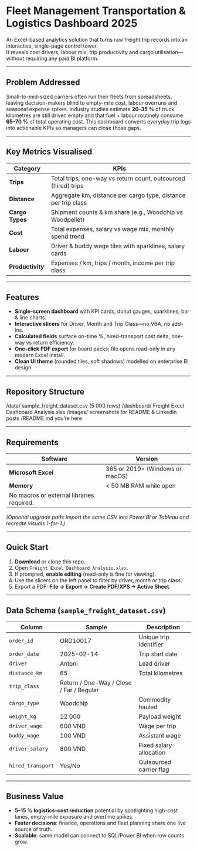 # Fleet Management Transportation & Logistics Dashboard 2025

An Excel-based analytics solution that turns raw freight trip records into an interactive, single-page control tower.  
It reveals cost drivers, labour mix, trip productivity and cargo utilisation—without requiring any paid BI platform.

---

## Problem Addressed  
Small-to-mid-sized carriers often run their fleets from spreadsheets, leaving decision-makers blind to empty-mile cost, labour overruns and seasonal expense spikes. Industry studies estimate **20–35 %** of truck kilometres are still driven empty and that fuel + labour routinely consume **65–70 %** of total operating cost. This dashboard converts everyday trip logs into actionable KPIs so managers can close those gaps.

---

## Key Metrics Visualised
| Category | KPIs |
|----------|------|
| **Trips** | Total trips, one-way vs return count, outsourced (hired) trips |
| **Distance** | Aggregate km, distance per cargo type, distance per trip class |
| **Cargo Types** | Shipment counts & km share (e.g., Woodchip vs Woodpellet) |
| **Cost** | Total expenses, salary vs wage mix, monthly spend trend |
| **Labour** | Driver & buddy wage tiles with sparklines, salary cards |
| **Productivity** | Expenses / km, trips / month, income per trip class |

---

## Features
- **Single-screen dashboard** with KPI cards, donut gauges, sparklines, bar & line charts.
- **Interactive slicers** for Driver, Month and Trip Class—no VBA, no add-ins.
- **Calculated fields** surface on-time %, hired-transport cost delta, one-way vs return efficiency.
- **One-click PDF export** for board packs; file opens read-only in any modern Excel install.
- **Clean UI theme** (rounded tiles, soft shadows) modelled on enterprise BI design.

---

## Repository Structure
/data/ sample_freight_dataset.csv (5 000 rows)
/dashboard/ Freight Excel Dashboard Analysis.xlsx
/images/ screenshots for README & LinkedIn posts
/README.md you’re here


---

## Requirements
| Software | Version |
|----------|---------|
| **Microsoft Excel** | 365 or 2019+ (Windows or macOS) |
| **Memory** | < 50 MB RAM while open |
| No macros or external libraries required.

*(Optional upgrade path: import the same CSV into Power BI or Tableau and recreate visuals 1-for-1.)*

---

## Quick Start  

1. **Download** or clone this repo.  
2. Open `Freight Excel Dashboard Analysis.xlsx`.  
3. If prompted, **enable editing** (read-only is fine for viewing).  
4. Use the slicers on the left panel to filter by driver, month or trip class.  
5. Export a PDF: **File → Export → Create PDF/XPS → Active Sheet**.

---

## Data Schema (`sample_freight_dataset.csv`)

| Column | Sample | Description |
|--------|--------|-------------|
| `order_id` | ORD10017 | Unique trip identifier |
| `order_date` | 2025-02-14 | Trip start date |
| `driver` | Antoni | Lead driver |
| `distance_km` | 65 | Total kilometres |
| `trip_class` | Return / One-Way / Close / Far / Regular |
| `cargo_type` | Woodchip | Commodity hauled |
| `weight_kg` | 12 000 | Payload weight |
| `driver_wage` | 600 VND | Wage per trip |
| `buddy_wage` | 100 VND | Assistant wage |
| `driver_salary` | 800 VND | Fixed salary allocation |
| `hired_transport` | Yes/No | Outsourced carrier flag |

---

## Business Value
- **5–15 % logistics-cost reduction** potential by spotlighting high-cost lanes, empty-mile exposure and overtime spikes.  
- **Faster decisions**: finance, operations and fleet planning share one live source of truth.  
- **Scalable**: same model can connect to SQL/Power BI when row counts grow.
